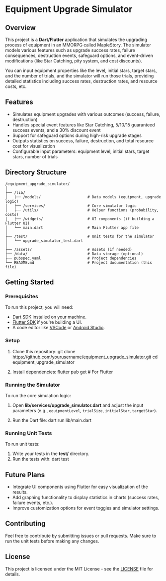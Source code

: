 # Equipment Upgrade Simulator

## Overview

This project is a **Dart/Flutter** application that simulates the upgrading process of equipment in an MMORPG called MapleStory. The simulator models various features such as upgrade success rates, failure consequences, destruction events, safeguard options, and event-driven modifications (like Star Catching, pity system, and cost discounts).

You can input equipment properties like the level, initial stars, target stars, and the number of trials, and the simulator will run those trials, providing detailed statistics including success rates, destruction rates, and resource costs, etc.

## Features

- Simulates equipment upgrades with various outcomes (success, failure, destruction)
- Handles special event features like Star Catching, 5/10/15 guaranteed success events, and a 30% discount event
- Support for safeguard options during high-risk upgrade stages
- Outputs statistics on success, failure, destruction, and total resource cost for visualization
- Configurable input parameters: equipment level, initial stars, target stars, number of trials

## Directory Structure
```
/equipment_upgrade_simulator/
│
├── /lib/
│   ├── /models/                     # Data models (equipment, upgrade logic)
│   ├── /services/                   # Core simulator logic
│   ├── /utils/                      # Helper functions (probability, costs)
│   ├── /widgets/                    # UI components (if building a Flutter UI)
│   └── main.dart                    # Main Flutter app file
│
├── /test/                           # Unit tests for the simulator
│   └── upgrade_simulator_test.dart
│
├── /assets/                         # Assets (if needed)
├── /data/                           # Data storage (optional)
├── pubspec.yaml                     # Project dependencies
└── README.md                        # Project documentation (this file)
```
## Getting Started

### Prerequisites

To run this project, you will need:

- [Dart SDK](https://dart.dev/get-dart) installed on your machine.
- [Flutter SDK](https://flutter.dev/docs/get-started/install) if you're building a UI.
- A code editor like [VSCode](https://code.visualstudio.com/) or [Android Studio](https://developer.android.com/studio).

### Setup

1. Clone this repository:
   git clone https://github.com/yourusername/equipment_upgrade_simulator.git
   cd equipment_upgrade_simulator

2. Install dependencies:
   flutter pub get  # For Flutter

### Running the Simulator

To run the core simulation logic:

1. Open **lib/services/upgrade_simulator.dart** and adjust the input parameters (e.g., `equipmentLevel`, `trialSize`, `initialStar`, `targetStar`).

2. Run the Dart file:
   dart run lib/main.dart

### Running Unit Tests

To run unit tests:

1. Write your tests in the **test/** directory.
2. Run the tests with:
   dart test

## Future Plans

- Integrate UI components using Flutter for easy visualization of the results.
- Add graphing functionality to display statistics in charts (success rates, failure events, etc.).
- Improve customization options for event toggles and simulator settings.

## Contributing

Feel free to contribute by submitting issues or pull requests. Make sure to run the unit tests before making any changes.

## License

This project is licensed under the MIT License - see the [LICENSE](LICENSE) file for details.
